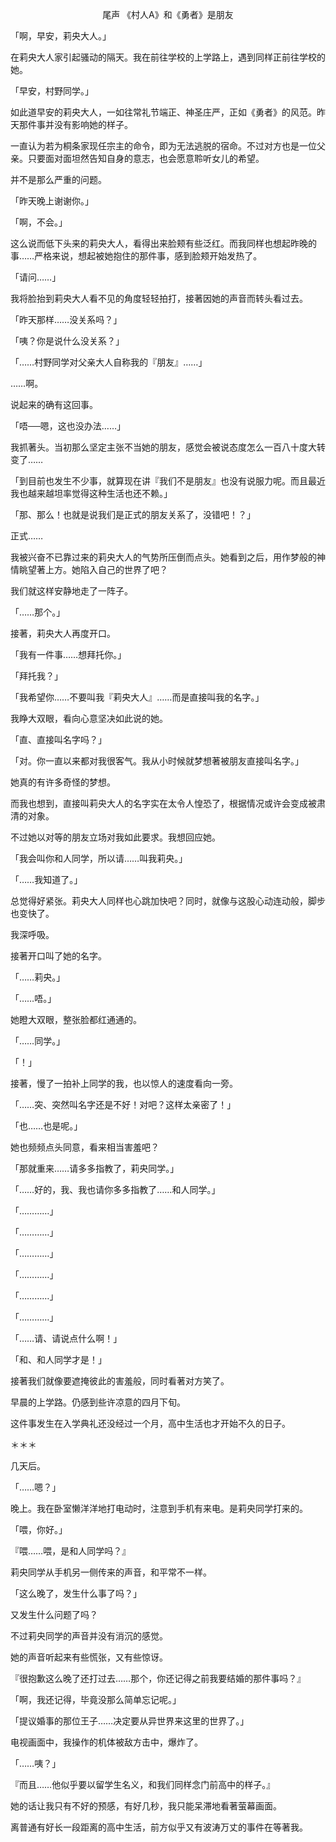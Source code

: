 <p align="center">尾声 《村人A》和《勇者》是朋友</p>

「啊，早安，莉央大人。」

在莉央大人家引起骚动的隔天。我在前往学校的上学路上，遇到同样正前往学校的她。

「早安，村野同学。」

如此道早安的莉央大人，一如往常礼节端正、神圣庄严，正如《勇者》的风范。昨天那件事并没有影响她的样子。

一直认为若为桐条家现任宗主的命令，即为无法逃脱的宿命。不过对方也是一位父亲。只要面对面坦然告知自身的意志，也会愿意聆听女儿的希望。

并不是那么严重的问题。

「昨天晚上谢谢你。」

「啊，不会。」

这么说而低下头来的莉央大人，看得出来脸颊有些泛红。而我同样也想起昨晚的事……严格来说，想起被她抱住的那件事，感到脸颊开始发热了。

「请问……」

我将脸抬到莉央大人看不见的角度轻轻拍打，接著因她的声音而转头看过去。

「昨天那样……没关系吗？」

「咦？你是说什么没关系？」

「……村野同学对父亲大人自称我的『朋友』……」

……啊。

说起来的确有这回事。

「唔──嗯，这也没办法……」

我抓著头。当初那么坚定主张不当她的朋友，感觉会被说态度怎么一百八十度大转变了……

「到目前也发生不少事，就算现在讲『我们不是朋友』也没有说服力呢。而且最近我也越来越坦率觉得这种生活也还不赖。」

「那、那么！也就是说我们是正式的朋友关系了，没错吧！？」

正式……

我被兴奋不已靠过来的莉央大人的气势所压倒而点头。她看到之后，用作梦般的神情眺望著上方。她陷入自己的世界了吧？

我们就这样安静地走了一阵子。

「……那个。」

接著，莉央大人再度开口。

「我有一件事……想拜托你。」

「拜托我？」

「我希望你……不要叫我『莉央大人』……而是直接叫我的名字。」

我睁大双眼，看向心意坚决如此说的她。

「直、直接叫名字吗？」

「对。你一直以来都对我很客气。我从小时候就梦想著被朋友直接叫名字。」

她真的有许多奇怪的梦想。

而我也想到，直接叫莉央大人的名字实在太令人惶恐了，根据情况或许会变成被肃清的对象。

不过她以对等的朋友立场对我如此要求。我想回应她。

「我会叫你和人同学，所以请……叫我莉央。」

「……我知道了。」

总觉得好紧张。莉央大人同样也心跳加快吧？同时，就像与这股心动连动般，脚步也变快了。

我深呼吸。

接著开口叫了她的名字。

「……莉央。」

「……唔。」

她瞪大双眼，整张脸都红通通的。

「……同学。」

「！」

接著，慢了一拍补上同学的我，也以惊人的速度看向一旁。

「……突、突然叫名字还是不好！对吧？这样太亲密了！」

「也……也是呢。」

她也频频点头同意，看来相当害羞吧？

「那就重来……请多多指教了，莉央同学。」

「……好的，我、我也请你多多指教了……和人同学。」

「…………」

「…………」

「…………」

「…………」

「…………」

「…………」

「……请、请说点什么啊！」

「和、和人同学才是！」

接著我们就像要遮掩彼此的害羞般，同时看著对方笑了。

早晨的上学路。仍感到些许凉意的四月下旬。

这件事发生在入学典礼还没经过一个月，高中生活也才开始不久的日子。

＊＊＊

几天后。

「……嗯？」

晚上。我在卧室懒洋洋地打电动时，注意到手机有来电。是莉央同学打来的。

「喂，你好。」

『喂……喂，是和人同学吗？』

莉央同学从手机另一侧传来的声音，和平常不一样。

「这么晚了，发生什么事了吗？」

又发生什么问题了吗？

不过莉央同学的声音并没有消沉的感觉。

她的声音听起来有些慌张，又有些惊讶。

『很抱歉这么晚了还打过去……那个，你还记得之前我要结婚的那件事吗？』

「啊，我还记得，毕竟没那么简单忘记呢。」

「提议婚事的那位王子……决定要从异世界来这里的世界了。」

电视画面中，我操作的机体被敌方击中，爆炸了。

「……咦？」

『而且……他似乎要以留学生名义，和我们同样念门前高中的样子。』

她的话让我只有不好的预感，有好几秒，我只能呆滞地看著萤幕画面。

离普通有好长一段距离的高中生活，前方似乎又有波涛万丈的事件在等著我。

